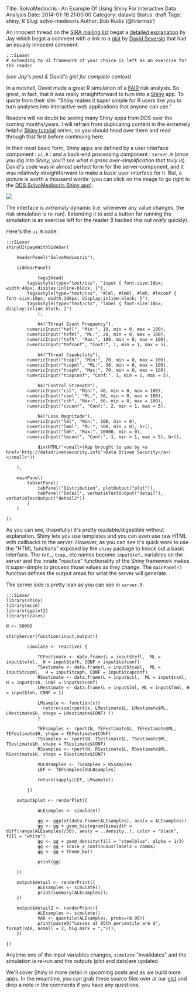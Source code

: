 Title: SolvoMediocris : An Example Of Using Shiny For Interactive Data Analysis 
Date: 2014-01-18 21:00:00
Category: dataviz
Status: draft
Tags: shiny, R
Slug: solvo-mediocris
Author: Bob Rudis (@hrbrmstr)

An innocent thread on the [SIRA mailing list](http://societyinforisk.org/) begat a [detailed explanation](http://datadrivensecurity.info/blog/posts/2014/Jan/severski/) by Jay which begat a comment with a link to a [gist](https://gist.github.com/davidski/8490758) by [David Severski](http://twitter.com/dseverski) that had an equally innocent comment:

	:::SLexer
	# extending to UI framework of your choice is left as an exercise for the reader
	
_(see Jay's post & David's gist for complete context)_

In a nutshell, David made a great R simulation of a [FAIR](http://en.wikipedia.org/wiki/Factor_analysis_of_information_risk) risk analysis. So great, in fact, that it was really straightforward to turn into a [Shiny](http://www.rstudio.com/shiny/) app. To quote from their site: "Shiny makes it super simple for R users like you to turn analyses into interactive web applications that anyone can use."

Readers will no doubt be seeing many Shiny apps from DDS over the coming months/years. I will refrain from duplicating content in the extremely helpful [Shiny tutorial](http://rstudio.github.io/shiny/tutorial/) series, so you should head over there and read through that first before continuing here. 

In their most basic form, Shiny apps are defined by a user interface component : `ui.R` : and a back-end processing component : `server.R` (_once you dig into Shiny, you'll see what a gross over-simplification that truly is_). David's code was in almost perfect form for the server-component, and it was relatively straightforward to make a basic user-interface for it. But, a picture is worth a thousand words: (you can click on the image to go right to the [DDS SolvoMediocris Shiny app](http://shiny.dds.ec/solvomediocris/)).

<a href="http://shiny.dds.ec/solvomediocris/"><img src="http://dds.ec/blog/images/2014/01/SolvoMediocris.png" style="border:0; max-width:100%"></a>

The interface is _extremely_ dynamic (i.e. whenever any value changes, the risk simulation is re-run). Extending it to add a button for running the simulation is an exercise left for the reader (I hacked this out _really_ quickly).

Here's the `ui.R` code:

	:::SLexer
	shinyUI(pageWithSidebar(
		
	    headerPanel("SolvoMediocris"),
			
	    sidebarPanel(
				
				tags$head(
	        tags$style(type="text/css", "input { font-size:10px; width:40px; display:inline-block; }"),
	        tags$style(type="text/css", "#lml, #lmml, #lmh, #lmconf { font-size:10px; width:100px; display:inline-block; }"),
	        tags$style(type="text/css", "label { font-size:10px; display:inline-block; }")
				),
				
				h4("Threat Event Frequency"),
		    numericInput("tefl", "Min:", 10, min = 0, max = 100),
		    numericInput("tefml", "ML:", 20, min = 0, max = 100),
		    numericInput("tefh", "Max:", 100, min = 0, max = 100),
		    numericInput("tefconf", "Conf:", 1, min = 1, max = 5),
				
				h4("Threat Capability"),
		    numericInput("tcapl", "Min:", 20, min = 0, max = 100),
		    numericInput("tcapml", "ML:", 30, min = 0, max = 100),
		    numericInput("tcaph", "Max:", 70, min = 0, max = 100),
		    numericInput("tcapconf", "Conf:", 1, min = 1, max = 5),
				
				h4("Control Strength"),
		    numericInput("csl", "Min:", 40, min = 0, max = 100),
		    numericInput("csml", "ML:", 50, min = 0, max = 100),
		    numericInput("csh", "Max:", 60, min = 0, max = 100),
		    numericInput("csconf", "Conf:", 2, min = 1, max = 5),
				
				h4("Loss Magnitude"),
		    numericInput("lml", "Min:", 100, min = 0),
		    numericInput("lmml", "ML:", 500, min = 0), br(),
		    numericInput("lmh", "Max:", 10000, min = 0),
		    numericInput("lmconf", "Conf:", 1, min = 1, max = 5), br(),
				
				div(HTML("<small>(App brought to you by <a href='http://datadrivensecurity.info'>Data Driven Security</a>)</small>"))
				
	    ),
			
	    mainPanel(
	        tabsetPanel(
	            tabPanel("Distribution", plotOutput("plot")),
	            tabPanel("Detail", verbatimTextOutput("detail"), verbatimTextOutput("detail2"))
	        )
	    )
			
	))

As you can see, (hopefully) it's pretty readable/digestible without explanation. Shiny lets you use templates and you can even use raw HTML with callbacks to the server. However, as you can see it's quick work to use the "HTML functions" exposed by the `shiny` package to knock out a basic interface.  The `tef…`, `tcap…` etc names become `input$tef…` variables on the server and the innate "reactive" functionality of the Shiny framework makes it super-simple to process those values as they change. The `mainPanel()` function defines the output areas for what the server will generate.

The server side is pretty lean as you can see in `server.R`:

	:::SLexer
	library(shiny)
	library(mc2d)
	library(ggplot2)
	library(scales)
	 
	N <- 50000
	 
	shinyServer(function(input,output){

			simulate <- reactive( {
				
				TEFestimate <- data.frame(L = input$tefl,  ML = input$tefml,  H = input$tefh, CONF = input$tefconf)
				TSestimate <- data.frame(L = input$tcapl,  ML = input$tcapml,  H = input$tcaph, CONF = input$tcapconf)
				RSestimate <- data.frame(L = input$csl,  ML = input$csml,  H = input$csh, CONF = input$csconf)
				LMestimate <- data.frame(L = input$lml, ML = input$lmml, H = input$lmh, CONF = 1)

				LMsample <- function(x){
				  return(sum(rpert(x, LMestimate$L, LMestimate$ML, LMestimate$H, shape = LMestimate$CONF) ))
				}

				TEFsamples <- rpert(N, TEFestimate$L, TEFestimate$ML, TEFestimate$H, shape = TEFestimate$CONF)
				TSsamples <- rpert(N, TSestimate$L, TSestimate$ML, TSestimate$H, shape = TSestimate$CONF)
				RSsamples <- rpert(N, RSestimate$L, RSestimate$ML, RSestimate$H, shape = RSestimate$CONF)

				VULNsamples <- TSsamples > RSsamples
				LEF <- TEFsamples[VULNsamples]

				return(sapply(LEF, LMsample))
					
			})
	  
	    output$plot <- renderPlot({
				
				ALEsamples <- simulate()
				
				gg <- ggplot(data.frame(ALEsamples), aes(x = ALEsamples))
				gg <- gg + geom_histogram(binwidth = diff(range(ALEsamples)/50), aes(y = ..density..), color = "black", fill = "white")
				gg <- gg + geom_density(fill = "steelblue", alpha = 1/3)
				gg <- gg + scale_x_continuous(labels = comma)
				gg <- gg + theme_bw()
				
				print(gg)

	    })
	     
	    output$detail <- renderPrint({			
				ALEsamples <- simulate()
				print(summary(ALEsamples));
	    })
	     
	    output$detail2 <- renderPrint({
				ALEsamples <- simulate()
				VAR <- quantile(ALEsamples, probs=(0.95))
				print(paste0("Losses at 95th percentile are $", format(VAR, nsmall = 2, big.mark = ",")));
	    })
	     
	})

Anytime one of the input variables changes, `simulate` "invalidates" and the simulation is re-run and the outputs (plot and data)are updated.

We'll cover Shiny in more detail in upcoming posts and as we build more apps. In the meantime, you can grab these source files over at our [gist](https://gist.github.com/hrbrmstr/8499598) and drop a note in the comments if you have any questions.